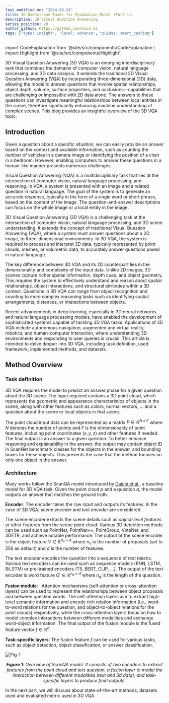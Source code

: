 ```yaml
---
last_modified_on: "2024-08-24"
title: 3D Downstream Tasks for Foundation Model (Part 1).
description: 3D Visual Question Answering.
series_position: 29
author_github: https://github.com/aioz-ai
tags: ["type: insight", "level: advance", "guides: smart_caching"]
---
```


import CodeExplanation from '@site/src/components/CodeExplanation';
import Highlight from '@site/src/components/Highlight';


3D Visual Question Answering (3D VQA) is an emerging interdisciplinary task that combines the domains of computer vision, natural language processing, and 3D data analysis. It extends the traditional 2D Visual Question Answering (VQA) by incorporating three-dimensional (3D) data, allowing the model to answer questions that involve spatial relationships, object depth, volume, surface properties, and occlusions—capabilities that are challenging or impossible with 2D data alone. The answers to these questions can investigate meaningful relationships between local entities in the scene, therefore significantly enhancing machine understanding of complex scenes. This blog provides an insightful overview of the 3D VQA topic.

## Introduction

Given a question about a specific situation, we can easily provide an answer based on the context and available information, such as counting the number of vehicles in a camera image or identifying the position of a chair in a bedroom. However, enabling computers to answer these questions in a human-like manner presents numerous challenges.

Visual Question Answering (VQA) is a multidisciplinary task that lies at the intersection of computer vision, natural language processing, and reasoning. In VQA, a system is presented with an image and a related question in natural language. The goal of the system is to generate an accurate response, typically in the form of a single word or short phrase, based on the content of the image. The question-and-answer descriptions can focus on the whole image or a local entity in the image. 

3D Visual Question Answering (3D VQA) is a challenging task at the intersection of computer vision, natural language processing, and 3D scene understanding. It extends the concept of traditional Visual Question Answering (VQA), where a system must answer questions about a 2D image, to three-dimensional environments. In 3D VQA, the system is required to process and interpret 3D data, typically represented by point clouds, meshes, or volumetric data, to accurately answer questions posed in natural language.

The key difference between 3D VQA and its 2D counterpart lies in the dimensionality and complexity of the input data. Unlike 2D images, 3D scenes capture richer spatial information, depth cues, and object geometry. This requires the system to effectively understand and reason about spatial relationships, object interactions, and structural attributes within a 3D context. Questions in 3D VQA can range from object recognition and counting to more complex reasoning tasks such as identifying spatial arrangements, distances, or interactions between objects.

Recent advancements in deep learning, especially in 3D neural networks and natural language processing models, have enabled the development of sophisticated systems capable of tackling 3D VQA tasks. Applications of 3D VQA include autonomous navigation, augmented and virtual reality, robotics, and human-computer interaction, where understanding 3D environments and responding to user queries is crucial. This article is intended to delve deeper into 3D VQA, including task definition, used framework, implemented methods, and datasets. 

## Method Overview 

### Task definition

3D VQA requires the model to predict an answer phase for a given question about the 3D scene. The input required contains a 3D point cloud, which represents the geometric and appearance characteristics of objects in the scene, along with other features such as colors, normal vectors, ... and a question about the scene or local objects in that scene.

The point cloud input data can be represented as a matrix $P \in \mathbb{R}^{N \times F}$ where $N$ denotes the number of points and $F$ is the dimensionality of point features, including point coordinates $(x,y,z)$ and other features if needed. The final output is an answer to a given question. To better enhance reasoning and explainability in the answer, the output may contain object ID in ScanNet benchmark classes for the objects in the answer, and bounding boxes for these objects. This prevents the case that the method focuses on only one object in the answer.






### Architecture 

Many works follow the ScanQA model introduced by [Daichi et al.](https://openaccess.thecvf.com/content/CVPR2022/papers/Azuma_ScanQA_3D_Question_Answering_for_Spatial_Scene_Understanding_CVPR_2022_paper.pdf), a baseline model for 3D VQA task. Given the point cloud $p$ and a question $q$, the model outputs an answer that matches the ground truth. 

**Encoder**: 
The encoder takes the raw input and outputs its features. In the case of 3D VQA, *scene encoder* and *text encoder* are considered. 

The scene encoder extracts the scene details such as *object-level features* or other features from the scene point cloud. Various 3D detection methods can be used such as PointNet, PointNet++, PointGroup, VoteNet, and 3DETR, and achieve notable performance. The output of the scene encoder is the object feature $V \in \mathbb{R}^{n_v \times d}$ where $n_v$ is the number of proposals (set to 256 as default) and $d$ is the number of features.  

The text encoder encodes the question into a sequence of *text tokens*. Various text encoders can be used such as sequence models (RNN, LSTM, BiLSTM) or pre-trained encoders (T5, BERT, CLIP, ...). The output of the text encoder is word feature $Q' \in \mathbb{R}^{n_q \times d}$ where $n_q$ is the length of the question.

**Fusion module**:  
Attention mechanisms (self-attention or cross-attention layers) can be used to represent the relationships between object proposals and between question words. The self-attention layers aim to extract high-level semantic information and encode rich relation information (i.e., word-to-word relations for the question, and object-to-object relations for the point clouds) respectively, while the cross-attention layers focus on how to model complex interactions between different modalities and exchange word-object information. The final output of the fusion module is the fused feature vector $f \in \mathbb{R}^d$.

**Task-specific layers**: The fusion feature $f$ can be used for various tasks, such as object detection, object classification, or answer classification.

![Fig-1](https://vision.aioz.io/f/5df01a4c10c74aa4b79f/?dl=1)
*<center>**Figure 1**: Overview of ScanQA model. It consists of two encoders to extract features from the point cloud and text question, a fusion layer to model the interaction between different modalities (text and 3d data), and task-specific layers to produce final outputs.</center>*


In the next part, we will discuss about state-of-the-art methods, datasets used and evaluated metric used in 3D VQA. 
